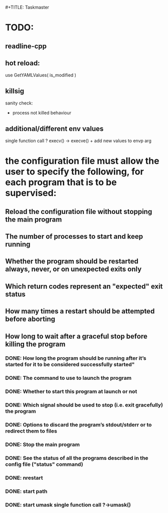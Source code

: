 #+TITLE: Taskmaster

# TODO:
## readline-cpp

## hot reload:
use GetYAMLValues( is_modified )
## killsig
sanity check:
- process not killed behaviour
## additional/different env values
single function call ? execv() -> execve() + add new values to envp arg

# the configuration file must allow the user to specify the following, for each program that is to be supervised:
## Reload the configuration file without stopping the main program
## The number of processes to start and keep running
## Whether the program should be restarted always, never, or on unexpected exits only
## Which return codes represent an "expected" exit status
## How many times a restart should be attempted before aborting
## How long to wait after a graceful stop before killing the program
### DONE: How long the program should be running after it’s started for it to be considered successfully started"
### DONE: The command to use to launch the program
### DONE: Whether to start this program at launch or not
### DONE: Which signal should be used to stop (i.e. exit gracefully) the program
### DONE: Options to discard the program’s stdout/stderr or to redirect them to files
### DONE: Stop the main program
### DONE: See the status of all the programs described in the config file ("status" command)
### DONE: nrestart
### DONE: start path
### DONE: start umask single function call ?->umask()
